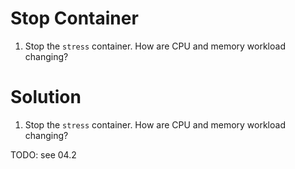 
# Stop Container

1. Stop the `stress` container.
  How are CPU and memory workload changing?

# Solution

1. Stop the `stress` container.
  How are CPU and memory workload changing?

TODO: see 04.2
